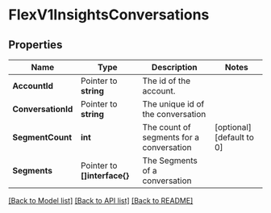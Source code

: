 # FlexV1InsightsConversations

## Properties

Name | Type | Description | Notes
------------ | ------------- | ------------- | -------------
**AccountId** | Pointer to **string** | The id of the account. |
**ConversationId** | Pointer to **string** | The unique id of the conversation |
**SegmentCount** | **int** | The count of segments for a conversation |[optional] [default to 0]
**Segments** | Pointer to **[]interface{}** | The Segments of a conversation |

[[Back to Model list]](../README.md#documentation-for-models) [[Back to API list]](../README.md#documentation-for-api-endpoints) [[Back to README]](../README.md)


